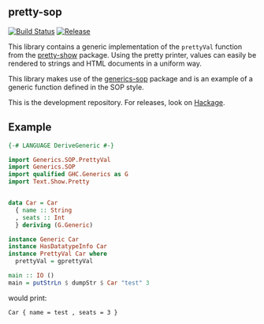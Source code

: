 ## pretty-sop

[![Build Status](https://travis-ci.org/well-typed/pretty-sop.svg?branch=master)](https://travis-ci.org/well-typed/pretty-sop)
[![Release](https://img.shields.io/github/release/well-typed/pretty-sop.svg)](https://github.com/well-typed/pretty-sop/releases)

This library contains a generic implementation of the `prettyVal` function
from the [pretty-show](https://hackage.haskell.org/package/pretty-show) package.
Using the pretty printer, values can easily be rendered to strings and HTML
documents in a uniform way.

This library makes use of the [generics-sop](https://github.com/well-typed/generics-sop)
package and is an example of a generic function defined in the SOP style.

This is the development repository. For releases, look on
[Hackage](https://hackage.haskell.org/package/pretty-sop).


## Example

```haskell
{-# LANGUAGE DeriveGeneric #-}

import Generics.SOP.PrettyVal
import Generics.SOP
import qualified GHC.Generics as G
import Text.Show.Pretty


data Car = Car
  { name :: String
  , seats :: Int
  } deriving (G.Generic)

instance Generic Car
instance HasDatatypeInfo Car
instance PrettyVal Car where
  prettyVal = gprettyVal

main :: IO ()
main = putStrLn $ dumpStr $ Car "test" 3
```

would print:

```text
Car { name = test , seats = 3 }
```
